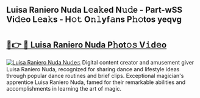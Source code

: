 ## Luisa Raniero Nuda L𝚎a𝚔ed N𝚞𝚍e - Part-wSS Vi𝚍𝚎o L𝚎a𝚔s - H𝚘𝚝 O𝚗𝚕yf𝚊ns P𝚑𝚘tos yeqvg

# <h2><a href="http://kf73vv.oniu.top/?m=Luisa+Raniero+Nuda">🔗👉 🔴 Luisa Raniero Nuda P𝚑ot𝚘𝚜 V𝚒d𝚎o</a></h2>

[![Luisa Raniero Nuda Nu𝚍e𝚜](https://i.imgur.com/0qMVB7G.gif)](http://kf73vv.oniu.top/?m=Luisa+Raniero+Nuda)
Digital content creator and amusement giver Luisa Raniero Nuda, recognized for sharing dance and lifestyle ideas through popular dance routines and brief clips. Exceptional magician's apprentice Luisa Raniero Nuda, famed for their remarkable abilities and accomplishments in learning the art of magic.  
